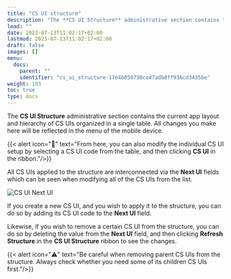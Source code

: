```yaml
---
title: "CS UI structure"
description: "The **CS UI Structure** administrative section contains the current app layout and hierarchy of CS UIs organized in a single table. All changes you make here will be reflected in the menu of the mobile device."
lead: ""
date: 2023-07-13T11:02:17+02:00
lastmod: 2023-07-13T11:02:17+02:00
draft: false
images: []
menu:
  docs:
    parent: ""
    identifier: "cs_ui_structure-17e4b050730ce47adb0ff936cd3435be"
weight: 193
toc: true
type: docs
---
```

The **CS UI Structure** administrative section contains the current app layout and hierarchy of CS UIs organized in a single table. All changes you make here will be reflected in the menu of the mobile device.

  {{< alert icon="📝" text="From here, you can also modify the individual CS UI setup by selecting a CS UI code from the table, and then clicking **CS UI** in the ribbon."/>}}

All CS UIs applied to the structure are interconnected via the **Next UI** fields which can be seen when modifying all of the CS UIs from the list.

![CS UI Next UI](wms_cs_ui_next_ui.PNG)

If you create a new CS UI, and you wish to apply it to the structure, you can do so by adding its CS UI code to the **Next UI** field.

Likewise, if you wish to remove a certain CS UI from the structure, you can do so by deleting the value from the **Next UI** field, and then clicking **Refresh Structure** in the **CS UI Structure** ribbon to see the changes.

{{< alert icon="⚠️" text="Be careful when removing parent CS UIs from the structure. Always check whether you need some of its children CS UIs first."/>}}